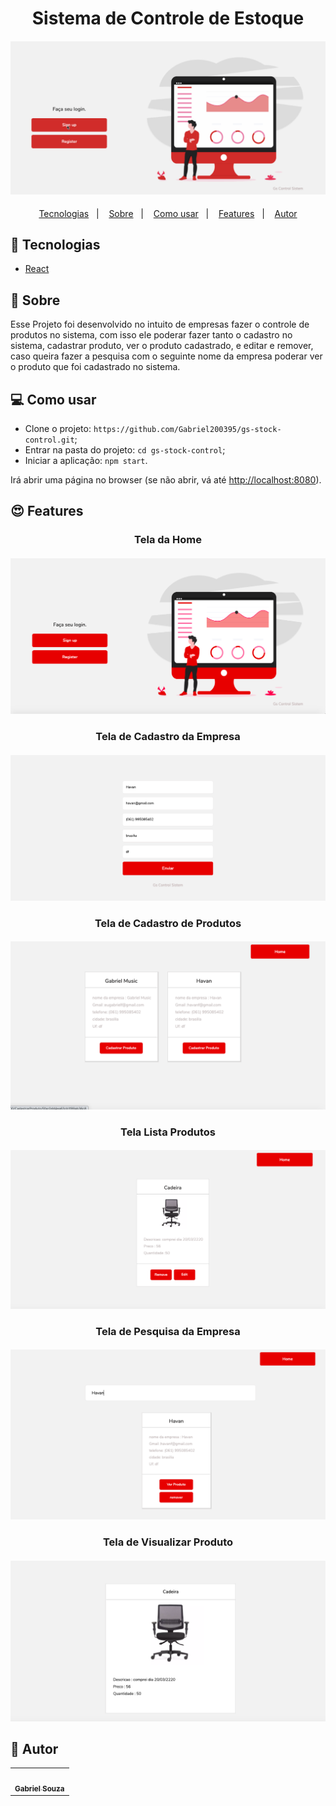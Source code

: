 <h1 align="center">Sistema de Controle de Estoque</h1>
<h4 align="center">
  <img src="./public/IMG/controleEstoque.gif"/><br>
</h4>

<p align="center">
  <a href="#tecnologias">Tecnologias</a>&nbsp;&nbsp;&nbsp;|&nbsp;&nbsp;&nbsp;
  <a href="#page_facing_up-sobre">Sobre</a>&nbsp;&nbsp;&nbsp;|&nbsp;&nbsp;&nbsp;
  <a href="#-como-usar">Como usar</a>&nbsp;&nbsp;&nbsp;|&nbsp;&nbsp;&nbsp;
  <a href="#features">Features</a>&nbsp;&nbsp;&nbsp;|&nbsp;&nbsp;&nbsp;
  <a href="#pencil-autor">Autor</a>
</p>

## :wrench: Tecnologias

<!--EXEMPLO:-->
- [React](https://pt-br.reactjs.org/)

## :page_facing_up: Sobre


Esse Projeto foi desenvolvido no intuito de empresas fazer o controle de produtos no sistema, com isso ele poderar fazer
tanto o cadastro no sistema, cadastrar produto, ver o produto cadastrado, e editar e remover, caso queira fazer a pesquisa com o seguinte
nome da empresa  poderar ver o produto que foi cadastrado no sistema. 


## 💻 Como usar

- Clone o projeto: `https://github.com/Gabriel200395/gs-stock-control.git`;
- Entrar na pasta do projeto: `cd gs-stock-control`;
- Iniciar a aplicação: `npm start`.

Irá abrir uma página no browser (se não abrir, vá até [http://localhost:8080](http://localhost:8080/)).

## :heart_eyes: Features

<h3 align="center">Tela da Home</h3>
<h4 align="center">
  <img src="/public/IMG/home.png" /><br>
</h4>



<h3 align="center">Tela de Cadastro da Empresa</h3>
<h4 align="center">
  <img src="/public/IMG/produtos.png" /><br>
</h4>




<h3 align="center">Tela de Cadastro de Produtos</h3>
<h4 align="center">
  <img src="/public/IMG/CadastroProdutos.png" /><br>
</h4>


<h3 align="center">Tela Lista Produtos</h3>
<h4 align="center">
  <img src="/public/IMG/lista.png" /><br>
</h4>


<h3 align="center">Tela de Pesquisa da Empresa</h3>
<h4 align="center">
  <img src="/public/IMG/Pesquisa.png" /><br>
</h4>



<h3 align="center">Tela de Visualizar Produto</h3>
<h4 align="center">
  <img src="/public/IMG/ver.png" /><br>
</h4>


## :pencil: Autor

<table>
  <tr>
    <td align="center"><a href="https://github.com/Lukazovic"><img src="https://avatars2.githubusercontent.com/u/68435908?s=400&u=9cbee30d93471534b2bd12a6364edd45e618b923&v=4" width="100px;" alt=""/><br /><sub><b>Gabriel Souza</b></sub></a><br /></td>
  <tr>
</table>
